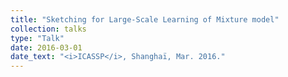```yaml
---
title: "Sketching for Large-Scale Learning of Mixture model"
collection: talks
type: "Talk"
date: 2016-03-01
date_text: "<i>ICASSP</i>, Shanghaï, Mar. 2016."
---
```

